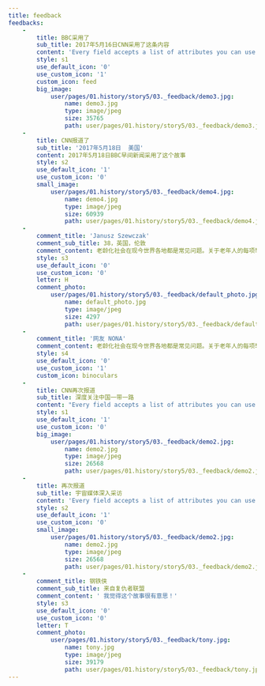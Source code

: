 ```yaml
---
title: feedback
feedbacks:
    -
        title: BBC采用了
        sub_title: 2017年5月16日CNN采用了这条内容
        content: 'Every field accepts a list of attributes you can use. Each field could share these common attributes, but particular fields might ignore them.'
        style: s1
        use_default_icon: '0'
        use_custom_icon: '1'
        custom_icon: feed
        big_image:
            user/pages/01.history/story5/03._feedback/demo3.jpg:
                name: demo3.jpg
                type: image/jpeg
                size: 35765
                path: user/pages/01.history/story5/03._feedback/demo3.jpg
    -
        title: CNN报道了
        sub_title: '2017年5月18日  美国'
        content: 2017年5月18日BBC早间新闻采用了这个故事
        style: s2
        use_default_icon: '1'
        use_custom_icon: '0'
        small_image:
            user/pages/01.history/story5/03._feedback/demo4.jpg:
                name: demo4.jpg
                type: image/jpeg
                size: 60939
                path: user/pages/01.history/story5/03._feedback/demo4.jpg
    -
        comment_title: 'Janusz Szewczak'
        comment_sub_title: 38，英国，伦敦
        comment_content: 老龄化社会在现今世界各地都是常见问题。关于老年人的每项举措都是有价值的，特别是因为他们是家庭生活的核心。
        style: s3
        use_default_icon: '0'
        use_custom_icon: '0'
        letter: H
        comment_photo:
            user/pages/01.history/story5/03._feedback/default_photo.jpg:
                name: default_photo.jpg
                type: image/jpeg
                size: 4297
                path: user/pages/01.history/story5/03._feedback/default_photo.jpg
    -
        comment_title: '网友 NONA'
        comment_content: 老龄化社会在现今世界各地都是常见问题。关于老年人的每项举措都是有价值的，特别是因为他们是家庭生活的核心。
        style: s4
        use_default_icon: '0'
        use_custom_icon: '1'
        custom_icon: binoculars
    -
        title: CNN再次报道
        sub_title: 深度关注中国一带一路
        content: "Every field accepts a list of attributes you can use. Each field could share these common attributes, but particular fields might ignore them.\r\nEvery field accepts a list of attributes you can use. Each field could share these common attributes, but particular fields might ignore them."
        style: s1
        use_default_icon: '1'
        use_custom_icon: '0'
        big_image:
            user/pages/01.history/story5/03._feedback/demo2.jpg:
                name: demo2.jpg
                type: image/jpeg
                size: 26568
                path: user/pages/01.history/story5/03._feedback/demo2.jpg
    -
        title: 再次报道
        sub_title: 宇宙媒体深入采访
        content: 'Every field accepts a list of attributes you can use. Each field could share these common attributes, but particular fields might ignore them.Every field accepts a list of attributes you can use. Each field could share these common attributes, but particular fields might ignore them.Every field accepts a list of attributes you can use. Each field could share these common attributes, but particular fields might ignore them.'
        style: s2
        use_default_icon: '1'
        use_custom_icon: '0'
        small_image:
            user/pages/01.history/story5/03._feedback/demo2.jpg:
                name: demo2.jpg
                type: image/jpeg
                size: 26568
                path: user/pages/01.history/story5/03._feedback/demo2.jpg
    -
        comment_title: 钢铁侠
        comment_sub_title: 来自复仇者联盟
        comment_content: ' 我觉得这个故事很有意思！'
        style: s3
        use_default_icon: '0'
        use_custom_icon: '0'
        letter: T
        comment_photo:
            user/pages/01.history/story5/03._feedback/tony.jpg:
                name: tony.jpg
                type: image/jpeg
                size: 39179
                path: user/pages/01.history/story5/03._feedback/tony.jpg
---
```


